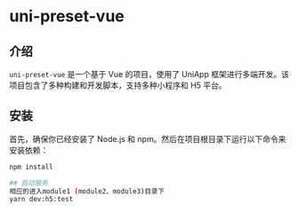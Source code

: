 # uni-preset-vue

## 介绍

`uni-preset-vue` 是一个基于 Vue 的项目，使用了 UniApp 框架进行多端开发。该项目包含了多种构建和开发脚本，支持多种小程序和 H5 平台。

## 安装

首先，确保你已经安装了 Node.js 和 npm。然后在项目根目录下运行以下命令来安装依赖：

```sh
npm install

## 启动服务
相应的进入module1 (module2、module3)目录下
yarn dev:h5:test